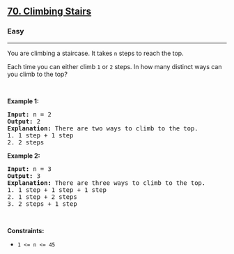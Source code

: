 <h2><a href="https://leetcode.com/problems/climbing-stairs/">70. Climbing Stairs</a></h2><h3>Easy</h3><hr><div data-immersive-translate-walked="56b3392e-a70e-438c-a5ee-51d9a9e0daf0"><p data-immersive-translate-walked="56b3392e-a70e-438c-a5ee-51d9a9e0daf0" data-immersive-translate-paragraph="1">You are climbing a staircase. It takes <code data-immersive-translate-walked="56b3392e-a70e-438c-a5ee-51d9a9e0daf0">n</code> steps to reach the top.</p>

<p data-immersive-translate-walked="56b3392e-a70e-438c-a5ee-51d9a9e0daf0" data-immersive-translate-paragraph="1">Each time you can either climb <code data-immersive-translate-walked="56b3392e-a70e-438c-a5ee-51d9a9e0daf0">1</code> or <code data-immersive-translate-walked="56b3392e-a70e-438c-a5ee-51d9a9e0daf0">2</code> steps. In how many distinct ways can you climb to the top?</p>

<p data-immersive-translate-walked="56b3392e-a70e-438c-a5ee-51d9a9e0daf0">&nbsp;</p>
<p data-immersive-translate-walked="56b3392e-a70e-438c-a5ee-51d9a9e0daf0"><strong class="example" data-immersive-translate-walked="56b3392e-a70e-438c-a5ee-51d9a9e0daf0" data-immersive-translate-paragraph="1">Example 1:</strong></p>

<pre><strong>Input:</strong> n = 2
<strong>Output:</strong> 2
<strong>Explanation:</strong> There are two ways to climb to the top.
1. 1 step + 1 step
2. 2 steps
</pre>

<p data-immersive-translate-walked="56b3392e-a70e-438c-a5ee-51d9a9e0daf0"><strong class="example" data-immersive-translate-walked="56b3392e-a70e-438c-a5ee-51d9a9e0daf0" data-immersive-translate-paragraph="1">Example 2:</strong></p>

<pre><strong>Input:</strong> n = 3
<strong>Output:</strong> 3
<strong>Explanation:</strong> There are three ways to climb to the top.
1. 1 step + 1 step + 1 step
2. 1 step + 2 steps
3. 2 steps + 1 step
</pre>

<p data-immersive-translate-walked="56b3392e-a70e-438c-a5ee-51d9a9e0daf0">&nbsp;</p>
<p data-immersive-translate-walked="56b3392e-a70e-438c-a5ee-51d9a9e0daf0"><strong data-immersive-translate-walked="56b3392e-a70e-438c-a5ee-51d9a9e0daf0" data-immersive-translate-paragraph="1">Constraints:</strong></p>

<ul data-immersive-translate-walked="56b3392e-a70e-438c-a5ee-51d9a9e0daf0">
	<li data-immersive-translate-walked="56b3392e-a70e-438c-a5ee-51d9a9e0daf0"><code data-immersive-translate-walked="56b3392e-a70e-438c-a5ee-51d9a9e0daf0">1 &lt;= n &lt;= 45</code></li>
</ul>
</div>